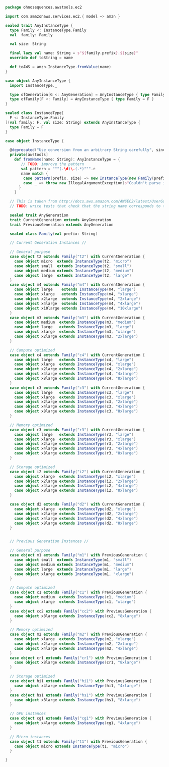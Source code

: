 
```scala
package ohnosequences.awstools.ec2

import com.amazonaws.services.ec2.{ model => amzn }

sealed trait AnyInstanceType {
  type Family <: InstanceType.Family
  val  family: Family

  val size: String

  final lazy val name: String = s"${family.prefix}.${size}"
  override def toString = name

  def toAWS = amzn.InstanceType.fromValue(name)
}

case object AnyInstanceType {
  import InstanceType._

  type ofGeneration[G <: AnyGeneration] = AnyInstanceType { type Family <: G }
  type ofFamily[F <: Family] = AnyInstanceType { type Family = F }
}

sealed class InstanceType[
  F <: InstanceType.Family
](val family: F, val size: String) extends AnyInstanceType {
  type Family = F
}

case object InstanceType {

  @deprecated("Use conversion from an arbitrary String carefully", since = "v0.6.0")
  private[awstools]
    def fromName(name: String): AnyInstanceType = {
       // TODO: improve the pattern
       val pattern = """(.\d)\.(.*)""".r
       name match {
        case pattern(prefix, size) => new InstanceType(new Family(prefix), size)
        case _ => throw new IllegalArgumentException(s"Couldn't parse instance type from [${name}]")
      }
    }

  // This is taken from http://docs.aws.amazon.com/AWSEC2/latest/UserGuide/instance-types.html
  // TODO: write tests that check that the string name corresponds to the object name

  sealed trait AnyGeneration
  trait CurrentGeneration extends AnyGeneration
  trait PreviousGeneration extends AnyGeneration

  sealed class Family(val prefix: String)

  // Current Generation Instances //

  // General purpose
  case object t2 extends Family("t2") with CurrentGeneration {
    case object micro  extends InstanceType(t2, "micro")
    case object small  extends InstanceType(t2, "small")
    case object medium extends InstanceType(t2, "medium")
    case object large  extends InstanceType(t2, "large")
  }
  case object m4 extends Family("m4") with CurrentGeneration {
    case object large    extends InstanceType(m4, "large")
    case object xlarge   extends InstanceType(m4, "xlarge")
    case object x2large  extends InstanceType(m4, "2xlarge")
    case object x4large  extends InstanceType(m4, "4xlarge")
    case object x10large extends InstanceType(m4, "10xlarge")
  }
  case object m3 extends Family("m3") with CurrentGeneration {
    case object medium  extends InstanceType(m3, "medium")
    case object large   extends InstanceType(m3, "large")
    case object xlarge  extends InstanceType(m3, "xlarge")
    case object x2large extends InstanceType(m3, "2xlarge")
  }

  // Compute optimized
  case object c4 extends Family("c4") with CurrentGeneration {
    case object large   extends InstanceType(c4, "large")
    case object xlarge  extends InstanceType(c4, "xlarge")
    case object x2large extends InstanceType(c4, "2xlarge")
    case object x4large extends InstanceType(c4, "4xlarge")
    case object x8large extends InstanceType(c4, "8xlarge")
  }
  case object c3 extends Family("c3") with CurrentGeneration {
    case object large   extends InstanceType(c3, "large")
    case object xlarge  extends InstanceType(c3, "xlarge")
    case object x2large extends InstanceType(c3, "2xlarge")
    case object x4large extends InstanceType(c3, "4xlarge")
    case object x8large extends InstanceType(c3, "8xlarge")
  }

  // Memory optimized
  case object r3 extends Family("r3") with CurrentGeneration {
    case object large   extends InstanceType(r3, "large")
    case object xlarge  extends InstanceType(r3, "xlarge")
    case object x2large extends InstanceType(r3, "2xlarge")
    case object x4large extends InstanceType(r3, "4xlarge")
    case object x8large extends InstanceType(r3, "8xlarge")
  }

  // Storage optimized
  case object i2 extends Family("i2") with CurrentGeneration {
    case object xlarge  extends InstanceType(i2, "xlarge")
    case object x2large extends InstanceType(i2, "2xlarge")
    case object x4large extends InstanceType(i2, "4xlarge")
    case object x8large extends InstanceType(i2, "8xlarge")
  }

  case object d2 extends Family("d2") with CurrentGeneration {
    case object xlarge  extends InstanceType(d2, "xlarge")
    case object x2large extends InstanceType(d2, "2xlarge")
    case object x4large extends InstanceType(d2, "4xlarge")
    case object x8large extends InstanceType(d2, "8xlarge")
  }


  // Previous Generation Instances //

  // General purpose
  case object m1 extends Family("m1") with PreviousGeneration {
    case object small  extends InstanceType(m1, "small")
    case object medium extends InstanceType(m1, "medium")
    case object large  extends InstanceType(m1, "large")
    case object xlarge extends InstanceType(m1, "xlarge")
  }

  // Compute optimized
  case object c1 extends Family("c1") with PreviousGeneration {
    case object medium  extends InstanceType(c1, "medium")
    case object xlarge  extends InstanceType(c1, "xlarge")
  }
  case object cc2 extends Family("cc2") with PreviousGeneration {
    case object x8large extends InstanceType(cc2, "8xlarge")
  }

  // Memory optimized
  case object m2 extends Family("m2") with PreviousGeneration {
    case object xlarge  extends InstanceType(m2, "xlarge")
    case object x2large extends InstanceType(m2, "2xlarge")
    case object x4large extends InstanceType(m2, "4xlarge")
  }
  case object cr1 extends Family("cr1") with PreviousGeneration {
    case object x8large extends InstanceType(cr1, "8xlarge")
  }

  // Storage optimized
  case object hi1 extends Family("hi1") with PreviousGeneration {
    case object x4large extends InstanceType(hi1, "4xlarge")
  }
  case object hs1 extends Family("hs1") with PreviousGeneration {
    case object x8large extends InstanceType(hs1, "8xlarge")
  }

  // GPU instances
  case object cg1 extends Family("cg1") with PreviousGeneration {
    case object x4large extends InstanceType(cg1, "4xlarge")
  }

  // Micro instances
  case object t1 extends Family("t1") with PreviousGeneration {
    case object micro extends InstanceType(t1, "micro")
  }

}

```




[main/scala/ohnosequences/awstools/autoscaling/AutoScaling.scala]: ../autoscaling/AutoScaling.scala.md
[main/scala/ohnosequences/awstools/autoscaling/AutoScalingGroup.scala]: ../autoscaling/AutoScalingGroup.scala.md
[main/scala/ohnosequences/awstools/autoscaling/LaunchConfiguration.scala]: ../autoscaling/LaunchConfiguration.scala.md
[main/scala/ohnosequences/awstools/autoscaling/PurchaseModel.scala]: ../autoscaling/PurchaseModel.scala.md
[main/scala/ohnosequences/awstools/dynamodb/DynamoDBUtils.scala]: ../dynamodb/DynamoDBUtils.scala.md
[main/scala/ohnosequences/awstools/ec2/AMI.scala]: AMI.scala.md
[main/scala/ohnosequences/awstools/ec2/EC2.scala]: EC2.scala.md
[main/scala/ohnosequences/awstools/ec2/Filters.scala]: Filters.scala.md
[main/scala/ohnosequences/awstools/ec2/InstanceSpecs.scala]: InstanceSpecs.scala.md
[main/scala/ohnosequences/awstools/ec2/InstanceType.scala]: InstanceType.scala.md
[main/scala/ohnosequences/awstools/ec2/LaunchSpecs.scala]: LaunchSpecs.scala.md
[main/scala/ohnosequences/awstools/ec2/package.scala]: package.scala.md
[main/scala/ohnosequences/awstools/regions/Region.scala]: ../regions/Region.scala.md
[main/scala/ohnosequences/awstools/s3/address.scala]: ../s3/address.scala.md
[main/scala/ohnosequences/awstools/s3/client.scala]: ../s3/client.scala.md
[main/scala/ohnosequences/awstools/s3/package.scala]: ../s3/package.scala.md
[main/scala/ohnosequences/awstools/s3/transfers.scala]: ../s3/transfers.scala.md
[main/scala/ohnosequences/awstools/sns/SNS.scala]: ../sns/SNS.scala.md
[main/scala/ohnosequences/awstools/sns/Topic.scala]: ../sns/Topic.scala.md
[main/scala/ohnosequences/awstools/sqs/Queue.scala]: ../sqs/Queue.scala.md
[main/scala/ohnosequences/awstools/sqs/SQS.scala]: ../sqs/SQS.scala.md
[main/scala/ohnosequences/awstools/utils/AutoScalingUtils.scala]: ../utils/AutoScalingUtils.scala.md
[main/scala/ohnosequences/awstools/utils/DynamoDBUtils.scala]: ../utils/DynamoDBUtils.scala.md
[main/scala/ohnosequences/awstools/utils/SQSUtils.scala]: ../utils/SQSUtils.scala.md
[main/scala/ohnosequences/benchmark/Benchmark.scala]: ../../benchmark/Benchmark.scala.md
[main/scala/ohnosequences/logging/Logger.scala]: ../../logging/Logger.scala.md
[test/scala/ohnosequences/awstools/EC2Tests.scala]: ../../../../../test/scala/ohnosequences/awstools/EC2Tests.scala.md
[test/scala/ohnosequences/awstools/RegionTests.scala]: ../../../../../test/scala/ohnosequences/awstools/RegionTests.scala.md
[test/scala/ohnosequences/awstools/S3Tests.scala]: ../../../../../test/scala/ohnosequences/awstools/S3Tests.scala.md
[test/scala/ohnosequences/awstools/SQSTests.scala]: ../../../../../test/scala/ohnosequences/awstools/SQSTests.scala.md
